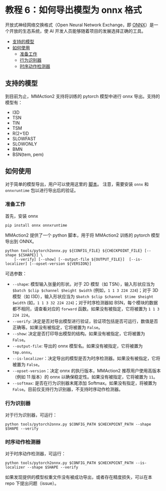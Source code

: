 # 教程 6：如何导出模型为 onnx 格式

开放式神经网络交换格式（Open Neural Network Exchange，即 [ONNX](https://onnx.ai/)）是一个开放的生态系统，使 AI 开发人员能够随着项目的发展选择正确的工具。

<!-- TOC -->

- [支持的模型](#支持的模型)
- [如何使用](#如何使用)
  - [准备工作](#准备工作)
  - [行为识别器](#行为识别器)
  - [时序动作检测器](#时序动作检测器)

<!-- TOC -->

## 支持的模型

到目前为止，MMAction2 支持将训练的 pytorch 模型中进行 onnx 导出。支持的模型有：

- I3D
- TSN
- TIN
- TSM
- R(2+1)D
- SLOWFAST
- SLOWONLY
- BMN
- BSN(tem, pem)

## 如何使用

对于简单的模型导出，用户可以使用这里的 [脚本](/tools/pytorch2onnx.py)。
注意，需要安装 `onnx` 和 `onnxruntime` 包以进行导出后的验证。

### 准备工作

首先，安装 onnx

```shell
pip install onnx onnxruntime
```

MMAction2 提供了一个 python 脚本，用于将 MMAction2 训练的 pytorch 模型导出到 ONNX。

```shell
python tools/pytorch2onnx.py ${CONFIG_FILE} ${CHECKPOINT_FILE} [--shape ${SHAPE}] \
    [--verify] [--show] [--output-file ${OUTPUT_FILE}]  [--is-localizer] [--opset-version ${VERSION}]
```

可选参数：

- `--shape`: 模型输入张量的形状。对于 2D 模型（如 TSN），输入形状应当为 `$batch $clip $channel $height $width` (例如，`1 1 3 224 224`)；对于 3D 模型（如 I3D），输入形状应当为 `$batch $clip $channel $time $height $width` (如，`1 1 3 32 224 224`)；对于时序检测器如 BSN，每个模块的数据都不相同，请查看对应的 `forward` 函数。如果没有被指定，它将被置为 `1 1 3 224 224`。
- `--verify`: 决定是否对导出模型进行验证，验证项包括是否可运行，数值是否正确等。如果没有被指定，它将被置为 `False`。
- `--show`: 决定是否打印导出模型的结构。如果没有被指定，它将被置为 `False`。
- `--output-file`: 导出的 onnx 模型名。如果没有被指定，它将被置为 `tmp.onnx`。
- `--is-localizer`：决定导出的模型是否为时序检测器。如果没有被指定，它将被置为 `False`。
- `--opset-version`：决定 onnx 的执行版本，MMAction2 推荐用户使用高版本（例如 11 版本）的 onnx 以确保稳定性。如果没有被指定，它将被置为 `11`。
- `--softmax`: 是否在行为识别器末尾添加 Softmax。如果没有指定，将被置为 `False`。目前仅支持行为识别器，不支持时序动作检测器。

### 行为识别器

对于行为识别器，可运行：

```shell
python tools/pytorch2onnx.py $CONFIG_PATH $CHECKPOINT_PATH --shape $SHAPE --verify
```

### 时序动作检测器

对于时序动作检测器，可运行：

```shell
python tools/pytorch2onnx.py $CONFIG_PATH $CHECKPOINT_PATH --is-localizer --shape $SHAPE --verify
```

如果发现提供的模型权重文件没有被成功导出，或者存在精度损失，可以在本 repo 下提出问题（issue）。
